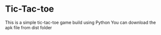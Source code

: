 # Tic-Tac-toe
This is a simple tic-tac-toe game build using Python 
You can download the apk file from dist folder
